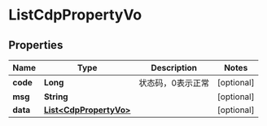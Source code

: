 # ListCdpPropertyVo

## Properties
Name | Type | Description | Notes
------------ | ------------- | ------------- | -------------
**code** | **Long** | 状态码，0表示正常 |  [optional]
**msg** | **String** |  |  [optional]
**data** | [**List&lt;CdpPropertyVo&gt;**](CdpPropertyVo.md) |  |  [optional]
